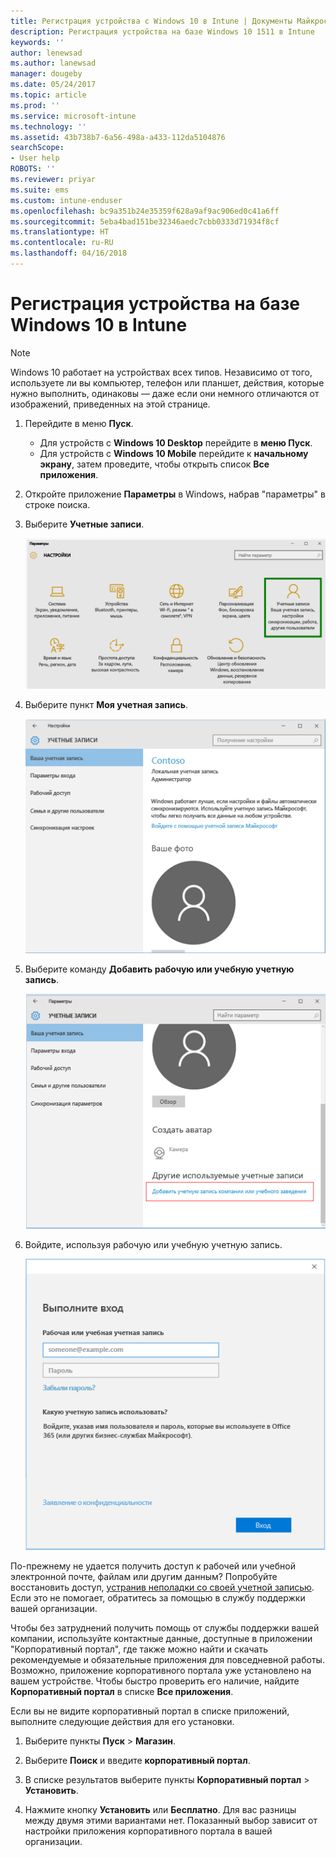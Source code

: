 ```yaml
---
title: Регистрация устройства с Windows 10 в Intune | Документы Майкрософт
description: Регистрация устройства на базе Windows 10 1511 в Intune
keywords: ''
author: lenewsad
ms.author: lanewsad
manager: dougeby
ms.date: 05/24/2017
ms.topic: article
ms.prod: ''
ms.service: microsoft-intune
ms.technology: ''
ms.assetid: 43b738b7-6a56-498a-a433-112da5104876
searchScope:
- User help
ROBOTS: ''
ms.reviewer: priyar
ms.suite: ems
ms.custom: intune-enduser
ms.openlocfilehash: bc9a351b24e35359f628a9af9ac906ed0c41a6ff
ms.sourcegitcommit: 5eba4bad151be32346aedc7cbb0333d71934f8cf
ms.translationtype: HT
ms.contentlocale: ru-RU
ms.lasthandoff: 04/16/2018
---
```

# <a name="enroll-your-windows-10-device-in-intune"></a>Регистрация устройства на базе Windows 10 в Intune

  > [!NOTE]
  > Windows 10 работает на устройствах всех типов. Независимо от того, используете ли вы компьютер, телефон или планшет, действия, которые нужно выполнить, одинаковы — даже если они немного отличаются от изображений, приведенных на этой странице.

1. Перейдите в меню **Пуск**.

   - Для устройств с **Windows 10 Desktop** перейдите в **меню Пуск**.
   - Для устройств с **Windows 10 Mobile** перейдите к **начальному экрану**, затем проведите, чтобы открыть список **Все приложения**.

2. Откройте приложение **Параметры** в Windows, набрав "параметры" в строке поиска.

3. Выберите **Учетные записи**.

    ![Переход в раздел "Параметры" и "Учетные записи"](./media/W10-enroll-1-settings-accounts.png)

4. Выберите пункт **Моя учетная запись**.

    ![Выбор своей учетной записи](./media/W10-enroll-2-accounts-your-account.png)

5. Выберите команду **Добавить рабочую или учебную учетную запись**.

    ![Добавление рабочей или учебной учетной записи](./media/w10-enroll-3-add-work-school-acct.png)

6. Войдите, используя рабочую или учебную учетную запись.

    ![Вход](./media/W10-enroll-4-sign-in.png)

По-прежнему не удается получить доступ к рабочей или учебной электронной почте, файлам или другим данным? Попробуйте восстановить доступ, [устранив неполадки со своей учетной записью](troubleshoot-your-windows-10-device-windows.md#troubleshooting-steps-to-follow-if-you-see-your-account). Если это не помогает, обратитесь за помощью в службу поддержки вашей организации.

Чтобы без затруднений получить помощь от службы поддержки вашей компании, используйте контактные данные, доступные в приложении "Корпоративный портал", где также можно найти и скачать рекомендуемые и обязательные приложения для повседневной работы. Возможно, приложение корпоративного портала уже установлено на вашем устройстве. Чтобы быстро проверить его наличие, найдите __Корпоративный портал__ в списке __Все приложения__.

Если вы не видите корпоративный портал в списке приложений, выполните следующие действия для его установки.

1. Выберите пункты **Пуск** > **Магазин**.

2. Выберите **Поиск** и введите **корпоративный портал**.

3. В списке результатов выберите пункты **Корпоративный портал** > **Установить**.

4. Нажмите кнопку **Установить** или **Бесплатно**. Для вас разницы между двумя этими вариантами нет. Показанный выбор зависит от настройки приложения корпоративного портала в вашей организации.
